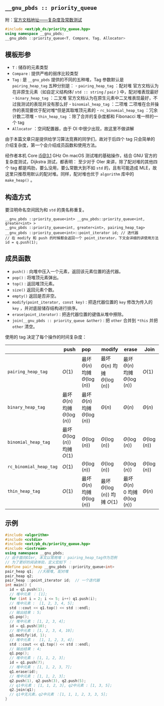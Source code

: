 ##  `__gnu_pbds :: priority_queue` 

附：[官方文档地址——复杂度及常数测试](https://gcc.gnu.org/onlinedocs/libstdc++/ext/pb_ds/pq_performance_tests.html#std_mod1)

```cpp
#include <ext/pb_ds/priority_queue.hpp>
using namespace __gnu_pbds;
__gnu_pbds ::priority_queue<T, Compare, Tag, Allocator>
```

## 模板形参

-    `T` : 储存的元素类型
-    `Compare` : 提供严格的弱序比较类型
-    `Tag` : 是 `__gnu_pbds` 提供的不同的五种堆，Tag 参数默认是 `pairing_heap_tag` 五种分别是：
    -    `pairing_heap_tag` ：配对堆
        官方文档认为在非原生元素（如自定义结构体/ `std :: string` / `pair` ) 中，配对堆表现最好
    -    `binary_heap_tag` ：二叉堆 
        官方文档认为在原生元素中二叉堆表现最好，不过我测试的表现并没有那么好
    -    `binomial_heap_tag` ：二项堆
        二项堆在合并操作的表现要优于配对堆\*但是其取堆顶元素的
    -    `rc_binomial_heap_tag` ：冗余计数二项堆
    -    `thin_heap_tag` ：除了合并的复杂度都和 Fibonacci 堆一样的一个 tag
-    `Allocator` ：空间配置器，由于 OI 中很少出现，故这里不做讲解

由于本篇文章只是提供给学习算法竞赛的同学们，故对于后四个 tag 只会简单的介绍复杂度，第一个会介绍成员函数和使用方法。

经作者本机 Core i5@3.1 GHz On macOS 测试堆的基础操作，结合 GNU 官方的复杂度测试，Dijkstra 测试，都表明：
至少对于 OIer 来讲，除了配对堆的其他四个 tag 都是鸡肋，要么没用，要么常数大到不如 `std` 的，且有可能造成 MLE，故这里只推荐用默认的配对堆。同样，配对堆也优于 `algorithm` 库中的 `make_heap()` 。

## 构造方式

要注明命名空间因为和 `std` 的类名称重复。

    __gnu_pbds ::priority_queue<int> __gnu_pbds::priority_queue<int, greater<int> >
    __gnu_pbds ::priority_queue<int, greater<int>, pairing_heap_tag>
    __gnu_pbds ::priority_queue<int>::point_iterator id; // 迭代器
    // 在 modify 和 push 的时候都会返回一个 point_iterator，下文会详细的讲使用方法
    id = q.push(1);

## 成员函数

-    `push()` : 向堆中压入一个元素，返回该元素位置的迭代器。
-    `pop()` : 将堆顶元素弹出。
-    `top()` : 返回堆顶元素。
-    `size()` 返回元素个数。
-    `empty()` 返回是否非空。
-    `modify(point_iterator, const key)` : 把迭代器位置的 `key` 修改为传入的 `key` ，并对底层储存结构进行排序。
-    `erase(point_iterator)` : 把迭代器位置的键值从堆中擦除。
-    `join(__gnu_pbds :: priority_queue &other)` : 把 `other` 合并到 `*this` 并把 `other` 清空。

使用的 tag 决定了每个操作的时间复杂度：

|                          | push                                 | pop                                  | modify                               | erase                                  | Join                |
| ------------------------ | ------------------------------------ | :----------------------------------- | ------------------------------------ | -------------------------------------- | ------------------- |
|  `pairing_heap_tag`      |  $O(1)$                              | 最坏 $\Theta(n)$ 均摊 $\Theta(\log(n))$  | 最坏 $\Theta(n)$ 均摊 $\Theta(\log(n))$  | 最坏 $\Theta(n)$ 均摊 $\Theta(\log(n))$    |  $O(1)$             |
|  `binary_heap_tag`       | 最坏 $\Theta(n)$ 均摊 $\Theta(\log(n))$  | 最坏 $\Theta(n)$ 均摊 $\Theta(\log(n))$  |  $\Theta(n)$                         |  $\Theta(n)$                           |  $\Theta(n)$        |
|  `binomial_heap_tag`     | 最坏 $\Theta(\log(n))$ 均摊 $O(1)$       |  $\Theta(\log(n))$                   |  $\Theta(\log(n))$                   |  $\Theta(\log(n))$                     |  $\Theta(\log(n))$  |
|  `rc_binomial_heap_tag`  |  $O(1)$                              |  $\Theta(\log(n))$                   |  $\Theta(\log(n))$                   |  $\Theta(\log(n))$                     |  $\Theta(\log(n))$  |
|  `thin_heap_tag`         |  $O(1)$                              | 最坏 $\Theta(n)$ 均摊 $\Theta(\log(n))$  | 最坏 $\Theta(\log(n))$ 均摊 $O(1)$       | 最坏 $\Theta(n)$ 0 均摊 $\Theta(\log(n))$  |  $\Theta(n)$        |

## 示例

```cpp
#include <algorithm>
#include <cstdio>
#include <ext/pb_ds/priority_queue.hpp>
#include <iostream>
using namespace __gnu_pbds;
// 由于面向OIer, 本文以常用堆 : pairing_heap_tag作为范例
// 为了更好的阅读体验，定义宏如下 ：
#define pair_heap __gnu_pbds ::priority_queue<int>
pair_heap q1;  //大根堆, 配对堆
pair_heap q2;
pair_heap ::point_iterator id;  // 一个迭代器
int main() {
  id = q1.push(1);
  // 堆中元素 ： [1];
  for (int i = 2; i <= 5; i++) q1.push(i);
  // 堆中元素 :  [1, 2, 3, 4, 5];
  std ::cout << q1.top() << std ::endl;
  // 输出结果 : 5;
  q1.pop();
  // 堆中元素 : [1, 2, 3, 4];
  id = q1.push(10);
  // 堆中元素 : [1, 2, 3, 4, 10];
  q1.modify(id, 1);
  // 堆中元素 :  [1, 1, 2, 3, 4];
  std ::cout << q1.top() << std ::endl;
  // 输出结果 : 4;
  q1.pop();
  // 堆中元素 : [1, 1, 2, 3];
  id = q1.push(7);
  // 堆中元素 : [1, 1, 2, 3, 7];
  q1.erase(id);
  // 堆中元素 : [1, 1, 2, 3];
  q2.push(1), q2.push(3), q2.push(5);
  // q1中元素 : [1, 1, 2, 3], q2中元素 : [1, 3, 5];
  q2.join(q1);
  // q1中无元素，q2中元素 ：[1, 1, 1, 2, 3, 3, 5];
}
```
